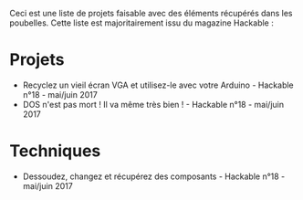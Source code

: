 Ceci est une liste de projets faisable avec des éléments récupérés dans les poubelles. Cette liste est majoritairement issu du magazine Hackable :

# Projets
  * Recyclez un vieil écran VGA et utilisez-le avec votre Arduino - Hackable n°18 - mai/juin 2017
  * DOS n'est pas mort ! Il va même très bien ! - Hackable n°18 - mai/juin 2017

# Techniques
  * Dessoudez, changez et récupérez des composants - Hackable n°18 - mai/juin 2017
